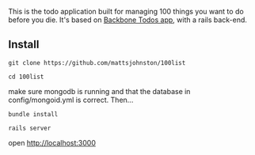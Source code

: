 This is the todo application built for managing 100 things you want to do before you die. It's based on [Backbone Todos app](http://addyosmani.github.com/todomvc),
with a rails back-end.

Install
-------


    git clone https://github.com/mattsjohnston/100list

    cd 100list

make sure mongodb is running and that the database in config/mongoid.yml is correct. Then...

    bundle install

    rails server

open [http://localhost:3000](http://localhost:3000)